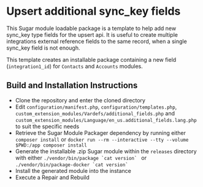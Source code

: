 # Upsert additional sync_key fields
This Sugar module loadable package is a template to help add new sync_key type fields for the upsert api. It is useful to create multiple integrations external reference fields to the same record, when a single sync_key field is not enough.

This template creates an installable package containing a new field (`integration1_id`) for `Contacts` and `Accounts` modules.

## Build and Installation Instructions
* Clone the repository and enter the cloned directory
* Edit `configuration/manifest.php`, `configuration/templates.php`, `custom_extension_modules/Vardefs/additional_fields.php` and `custom_extension_modules/Language/en_us.additional_fields.lang.php` to suit the specific needs
* Retrieve the Sugar Module Packager dependency by running either `composer install` or `docker run --rm --interactive --tty --volume $PWD:/app composer install`
* Generate the installable .zip Sugar module within the `releases` directory with either ``./vendor/bin/package `cat version` `` or ``./vendor/bin/package-docker `cat version` ``
* Install the generated module into the instance
* Execute a Repair and Rebuild
